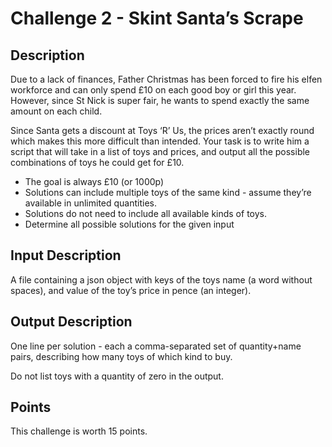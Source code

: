 # Challenge 2 - Skint Santa’s Scrape

## Description
Due to a lack of finances, Father Christmas has been forced to fire his elfen workforce and can only spend £10 on each good boy or girl this year. However, since St Nick is super fair, he wants to spend exactly the same amount on each child.

Since Santa gets a discount at Toys ‘R’ Us, the prices aren’t exactly round which makes this more difficult than intended. Your task is to write him a script that will take in a list of toys and prices, and output all the possible combinations of toys he could get for £10.

* The goal is always £10 (or 1000p)
* Solutions can include multiple toys of the same kind - assume they’re available in unlimited quantities.
* Solutions do not need to include all available kinds of toys.
* Determine all possible solutions for the given input

## Input Description
A file containing a json object with keys of the toys name (a word without spaces), and value of the toy’s price in pence (an integer).

## Output Description
One line per solution - each a comma-separated set of quantity+name pairs, describing how many toys of which kind to buy.

Do not list toys with a quantity of zero in the output.

## Points
This challenge is worth 15 points.
